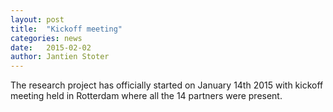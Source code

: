```yaml
---
layout: post
title:  "Kickoff meeting"
categories: news
date:   2015-02-02
author: Jantien Stoter
---
```


The research project has officially started on January 14th 2015 with kickoff meeting held in Rotterdam where all the 14 partners were present.

